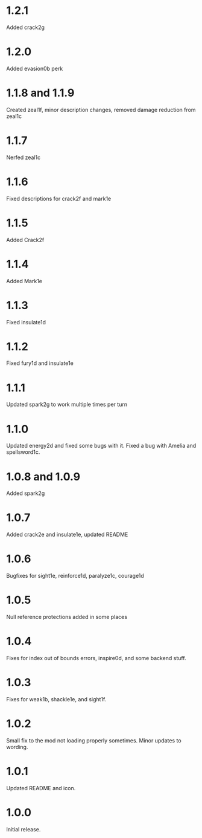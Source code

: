 # 1.2.1

Added crack2g

# 1.2.0

Added evasion0b perk

# 1.1.8 and 1.1.9

Created zeal1f, minor description changes, removed damage reduction from zeal1c

# 1.1.7

Nerfed zeal1c

# 1.1.6

Fixed descriptions for crack2f and mark1e

# 1.1.5

Added Crack2f

# 1.1.4

Added Mark1e

# 1.1.3

Fixed insulate1d

# 1.1.2

Fixed fury1d and insulate1e

# 1.1.1

Updated spark2g to work multiple times per turn

# 1.1.0

Updated energy2d and fixed some bugs with it. Fixed a bug with Amelia and spellsword1c.

# 1.0.8 and 1.0.9

Added spark2g

# 1.0.7

Added crack2e and insulate1e, updated README

# 1.0.6

Bugfixes for sight1e, reinforce1d, paralyze1c, courage1d

# 1.0.5

Null reference protections added in some places

# 1.0.4

Fixes for index out of bounds errors, inspire0d, and some backend stuff.

# 1.0.3

Fixes for weak1b, shackle1e, and sight1f.

# 1.0.2

Small fix to the mod not loading properly sometimes. Minor updates to wording. 

# 1.0.1

Updated README and icon.

# 1.0.0

Initial release.